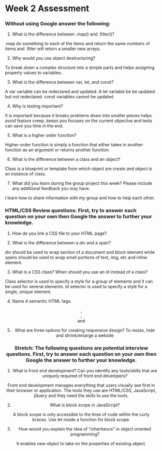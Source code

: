 # Week 2 Assessment

### Without using Google answer the following:

1. What is the difference between .map() and .filter()?

.map do something to each of the items and return the same numbers of items and .filter will return a smaller new arrays.

2. Why would you use object destructuring?

To break down a complex structure into a simple parts
and helps assigning property values to variables.

3. What is the difference between var, let, and const?

A var variable can be redeclared and updated.
A let variable be be updated but not redeclared.
const variables cannot be updated

4. Why is testing important?

It is important because it breaks problems down into smaller pieces helps avoid feature creep, keeps you focuses on the current objective and tests can save you
time in the end.

5. What is a higher order function?

Higher-order function is simply a function that either takes in another function as an argument or returns another function.

6. What is the difference between a class and an object?

Class is a blueprint or template from which object are create and object is an
instance of class.

7. What did you learn during the group project this week? Please include any additional feedback you may have.

I learn how to share information with my group and how to help each other. 

### HTML/CSS Review questions: First, try to answer each question on your own then Google the answer to further your knowledge.

1. How do you link a CSS file to your HTML page?
<link rel="stylesheet" href="./style.css" />

2. What is the difference between a div and a span?

div should be used to wrap section of a document and block element while spans
should be used to wrap small portions of text, img, etc and inline element.

3. What is a CSS class? When should you use an id instead of a class?

 Class selector is used to specify a style for a group of elements and it can be used for several elements. id selector
 is used to specify a style for a single, unique element.

4. Name 4 semantic HTML tags.
<header>, <footer>, <section> and <article>

5. What are three options for creating responsive design?
To resize, hide and shrink/enlarge a website

### Stretch: The following questions are potential interview questions. First, try to answer each question on your own then Google the answer to further your knowledge.

1. What is front end development? Can you identify any tools/skills that are uniquely required of front end developers?

Front end development manages everything that users visually see first in their browser or application. The tools they use are HTML/CSS, JavaScript, jQuery and they need the skills to use the tools.

2. What is block scope in JavaScript?

A block scope is only accessible to the lines of code within the curly braces. Use let inside a function for block scope.

3. How would you explain the idea of "inheritance" in object oriented programming?

It enables new object to take on the properties of existing object.
